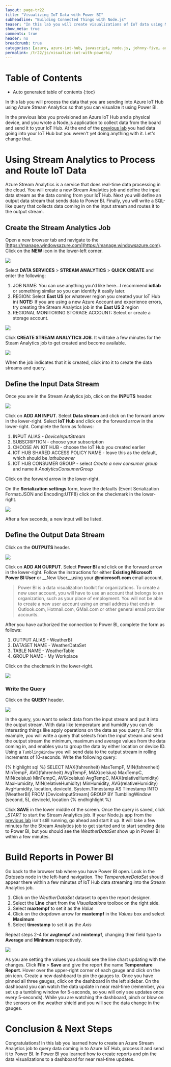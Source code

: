 ```yaml
---
layout: page-tr22
title: "Visualizing IoT Data with Power BI"
subheadline: "Building Connected Things with Node.js"
teaser: "In this lab you will create visualizations of IoT data using Microsoft Azure Stream Analytics and Power BI."
show_meta: true
comments: true
header: no
breadcrumb: true
categories: [azure, azure-iot-hub, javascript, node.js, johnny-five, arduino, photon]
permalink: /tr22/js/visualize-iot-with-powerbi/
---
```

# Table of Contents
*  Auto generated table of contents
{:toc}

In this lab you will process the data that you are sending into Azure IoT Hub using Azure Stream Analytics so that you can visualize it using Power BI.

In the previous labs you provisioned an Azure IoT Hub and a physical device, and you wrote a Node.js application to collect data from the board and send it to your IoT Hub. At the end of the [previous lab](../sending-telemetry/) you had data going into your IoT Hub but you weren't yet doing anything with it. Let's change that.

# Using Stream Analytics to Process and Route IoT Data

Azure Stream Analytics is a service that does real-time data processing in the cloud. You will create a new Stream Analytics job and define the input data stream as the data coming from your IoT Hub. Next you will define an output data stream that sends data to Power BI. Finally, you will write a SQL-like query that collects data coming in on the input stream and routes it to the output stream.

## Create the Stream Analytics Job

Open a new browser tab and navigate to the [https://manage.windowsazure.com](https://manage.windowsazure.com). Click on the __NEW__ icon in the lower-left corner.

<img src="/images/photon_lab07_5.png"/>

Select __DATA SERVICES__ > __STREAM ANALYTICS__ > __QUICK CREATE__ and enter the following:

1. JOB NAME: You can use anything you'd like here...I recommend __iotlab__ or something similar so you can identify it easily later.
2. REGION: Select __East US__ (or whatever region you created your IoT Hub in) __NOTE:__ If you are using a new Azure Account and experience errors, try creating the Stream Analytics job in the __East US 2__ region
3. REGIONAL MONITORING STORAGE ACCOUNT: Select or create a storage account.

<img src="/images/newasa.png"/>

Click __CREATE STREAM ANALYTICS JOB__. It will take a few minutes for the Steam Analytics job to get created and become available.

<img src="/images/asajobcreated.png"/>

When the job indicates that it is created, click into it to create the data streams and query.

## Define the Input Data Stream

Once you are in the Stream Analytics job, click on the __INPUTS__ header.

<img src="/images/asainputs.png"/>

Click on __ADD AN INPUT__.
Select __Data stream__ and click on the forward arrow in the lower-right.
Select __IoT Hub__ and click on the forward arrow in the lower-right.
Complete the form as follows:

1. INPUT ALIAS - _DeviceInputStream_
2. SUBSCRIPTION - choose your subscription
3. CHOOSE AN IOT HUB - choose the IoT Hub you created earlier
4. IOT HUB SHARED ACCESS POLICY NAME - leave this as the default, which should be _iothubowner_
5. IOT HUB CONSUMER GROUP - select _Create a new consumer group_ and name it _AnalyticsConsumerGroup_

Click on the forward arrow in the lower-right.

On the __Serialization settings__ form, leave the defaults (Event Serialization Format:JSON and Encoding:UTF8) click on the checkmark in the lower-right.

<img src="/images/asainputform.png"/>

After a few seconds, a new input will be listed.

## Define the Output Data Stream

Click on the __OUTPUTS__ header.

<img src="/images/asaoutputs.png"/>

Click on __ADD AN OURPUT__.
Select __Power BI__ and click on the forward arrow in the lower-right.
Follow the instructions for either __Existing Microsoft Power BI User__ or __New User__using your __@microsoft.com__ email account.

<blockquote>
Power BI is a data visualization toolkit for organizations. To create a new user account, you will have to use an account that belongs to an organization, such as your place of employment. You will not be able to create a new user account using an email address that ends in Outlook.com, Hotmail.com, GMail.com or other general email provider accounts.
</blockquote>

After you have authorized the connection to Power BI, complete the form as follows:

1. OUTPUT ALIAS - WeatherBI
2. DATASET NAME - WeatherDataSet
3. TABLE NAME - WeatherTable
4. GROUP NAME - My Workplace

Click on the checkmark in the lower-right.

<img src="/images/asaoutputform.png"/>

### Write the Query

Click on the __QUERY__ header.

<img src="/images/asaquery.png"/>

In the query, you want to select data from the input stream and put it into the output stream. With data like temperature and humidity you can do interesting things like apply operations on the data as you query it. For this example, you will write a query that selects from the input stream and send the output stream the minimum, maximum and average values from the data coming in, and enables you to group the data by either location or device ID. Using a <code>TumblingWindow</code> you will send data to the output stream in rolling increments of 10-seconds.
Write the following query:

{% highlight sql %}
SELECT
    MAX(fahrenheit) MaxTempF,
    MIN(fahrenheit) MinTempF,
    AVG(fahrenheit) AvgTempF,
    MAX(celsius) MaxTempC,
    MIN(celsius) MinTempC,
    AVG(celsius) AvgTempC,
    MAX(relativeHumidity) MaxHumidity,
    MIN(relativeHumidity) MinHumidity,
    AVG(relativeHumidity) AvgHumidity,
    location,
    deviceId,
    System.Timestamp AS Timestamp
INTO
    [WeatherBI]
FROM
    [DeviceInputStream]
GROUP BY
    TumblingWindow (second, 5), deviceId, location
{% endhighlight %}

Click __SAVE__ in the lower middle of the screen. Once the query is saved, click __START_ to start the Stream Analytics job. If your Node.js app from the [previous lab](../sending-telemetry/) isn't still running, go ahead and start it up. It will take a few minutes for the Stream Analytics job to get started and to start sending data to Power BI, but you should see the _WeatherDataSet_ show up in Power BI within a few minutes.

# Build Reports in Power BI

Go back to the browser tab where you have Power BI open. Look in the _Datasets_ node in the left-hand navigation. The _TemperatureDataSet_ should appear there within a few minutes of IoT Hub data streaming into the Stream Analytics job.

1. Click on the _WeatherDataSet_ dataset to open the report designer.
2. Select the __Line__ chart from the _Visualizations_ toolbox on the right side.
3. Select __maxtempf__ to set it as the _Value_
4. Click on the dropdown arrow for __maxtempf__ in the _Values_ box and select __Maximum__
5. Select __timestamp__ to set it as the _Axis_ 

Repeat steps 2-4 for __avgtempf__ and __mintempf__, changing their field type to __Average__ and __Minimum__ respectively.

<img src="/images/powerbi-linechart.png"/>

As you are setting the values you should see the line chart updating with the changes. Click __File__ > __Save__ and give the report the name __Temperature Report__. Hover over the upper-right corner of each gauge and click on the pin icon. Create a new dashboard to pin the gauges to. Once you have pinned all three gauges, click on the dashboard in the left sidebar. On the dashboard you can watch the data update in near real-time (remember, you set up a tumbling window for 5-seconds, so you will only see updates once every 5-seconds). While you are watching the dashboard, pinch or blow on the sensors on the weather shield and you will see the data change in the gauges.

# Conclusion &amp; Next Steps
Congratulations! In this lab you learned how to create an Azure Stream Analytics job to query data coming in to Azure IoT Hub, process it and send it to Power BI. In Power BI you learned how to create reports and pin the data visualizations to a dashboard for near real-time updates.
